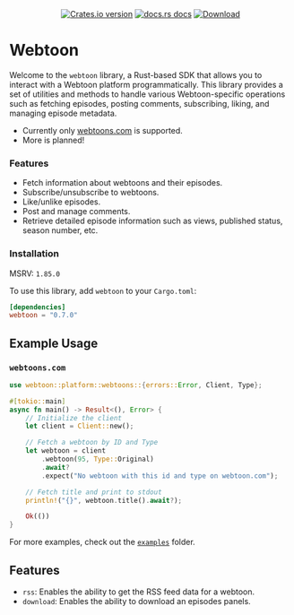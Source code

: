 <div align="center">
  <!-- Version -->
  <a href="https://crates.io/crates/webtoon">
    <img src="https://img.shields.io/crates/v/webtoon.svg?style=flat-square"
    alt="Crates.io version" /></a>
  <!-- Docs -->
  <a href="https://docs.rs/webtoon">
  <img src="https://img.shields.io/badge/docs-latest-blue.svg?style=flat-square" alt="docs.rs docs" /></a>
  <!-- Downloads -->
  <a href="https://crates.io/crates/webtoon">
    <img src="https://img.shields.io/crates/d/webtoon.svg?style=flat-square" alt="Download" />
  </a>
</div>

# Webtoon

Welcome to the `webtoon` library, a Rust-based SDK that allows you to interact with a Webtoon platform programmatically.
This library provides a set of utilities and methods to handle various Webtoon-specific operations such as fetching episodes,
posting comments, subscribing, liking, and managing episode metadata.

- Currently only [webtoons.com](https://www.webtoons.com/) is supported.
- More is planned!

### Features

- Fetch information about webtoons and their episodes.
- Subscribe/unsubscribe to webtoons.
- Like/unlike episodes.
- Post and manage comments.
- Retrieve detailed episode information such as views, published status, season number, etc.

### Installation

MSRV: `1.85.0`

To use this library, add `webtoon` to your `Cargo.toml`:

```toml
[dependencies]
webtoon = "0.7.0"
```

## Example Usage

### `webtoons.com`

```rust
use webtoon::platform::webtoons::{errors::Error, Client, Type};

#[tokio::main]
async fn main() -> Result<(), Error> {
    // Initialize the client
    let client = Client::new();

    // Fetch a webtoon by ID and Type
    let webtoon = client
        .webtoon(95, Type::Original)
        .await?
        .expect("No webtoon with this id and type on webtoon.com");

    // Fetch title and print to stdout
    println!("{}", webtoon.title().await?);

    Ok(())
}
```

For more examples, check out the [`examples`](https://github.com/Webtoon-Studio/webtoon/tree/main/examples) folder.

## Features

- `rss`: Enables the ability to get the RSS feed data for a webtoon.
- `download`: Enables the ability to download an episodes panels.
